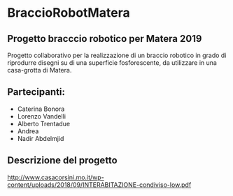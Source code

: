 # BraccioRobotMatera

## Progetto bracccio robotico per Matera 2019

Progetto collaborativo per la realizzazione di un braccio robotico in grado di riprodurre disegni su di una superficie fosforescente, da utilizzare in una casa-grotta di Matera.

## Partecipanti:
* Caterina Bonora
* Lorenzo Vandelli
* Alberto Trentadue
* Andrea
* Nadir Abdelmjid

## Descrizione del progetto


http://www.casacorsini.mo.it/wp-content/uploads/2018/09/INTERABITAZIONE-condiviso-low.pdf

